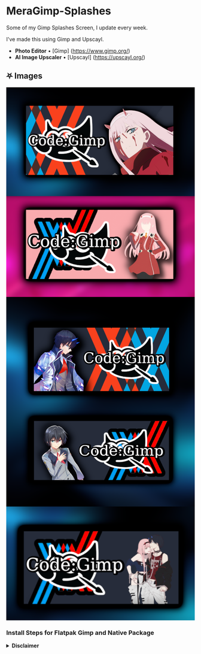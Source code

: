 # MeraGimp-Splashes

Some of my Gimp Splashes Screen, I update every week.

I've made this using Gimp and Upscayl.

- **Photo Editor** • [Gimp] (https://www.gimp.org/)
- **AI Image Upscaler** • [Upscayl] (https://upscayl.org/)

## ⛧ Images

<img align="center" src="/img/layout.webp">
<img align="center" src="/img/layout2.webp">
<img align="center" src="/img/layout3.webp">

### Install Steps for Flatpak Gimp and Native Package

<details>

<summary><b>Disclaimer</b></summary>

## I use the Flatpak version of Gimp, because I can install every Plugins in one click, but you can use this on the Native Package

<div align="left">

<details>

- Copy the Splash that you want into the splashes folder.

```sh
### Flatpak
Download the image from the splashes folder and the go to 
$HOME/.var/app/org.gimp.GIMP/config/GIMP/2.10/splashes/ and paste the image that you like
if you don't have the splashes folder, make it
```

```sh
### Native
Download the image from the splashes folder and the go to 
$HOME/.config/GIMP/2.10/splashes/ and paste the image that you like
if you don't have the splashes folder, make it
```

</details>

</div>

## Credits

_Artist who make Wallpapers and more_


